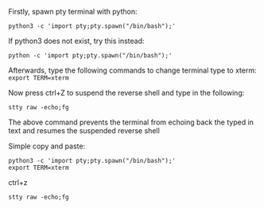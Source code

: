 Firstly, spawn pty terminal with python:

`python3 -c 'import pty;pty.spawn("/bin/bash");'`

If python3 does not exist, try this instead:

`python -c 'import pty;pty.spawn("/bin/bash");'`

Afterwards, type the following commands to change terminal type to xterm:
`export TERM=xterm`

Now press ctrl+Z to suspend the reverse shell and type in the following:

`stty raw -echo;fg`

The above command prevents the terminal from echoing back the typed in text
and resumes the suspended reverse shell

Simple copy and paste:
```
python3 -c 'import pty;pty.spawn("/bin/bash");'
export TERM=xterm
```
ctrl+z

`stty raw -echo;fg`